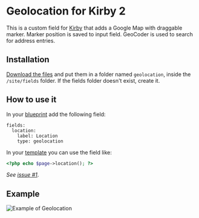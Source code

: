 # Geolocation for Kirby 2

This is a custom field for [Kirby](http://getkirby.com) that adds a Google Map with draggable marker.
Marker position is saved to input field.
GeoCoder is used to search for address entries.

## Installation

[Download the files](https://github.com/lekkerduidelijk/kirby-geolocation-field/archive/master.zip) and put them in a folder named <code>geolocation</code>, inside the <code>/site/fields</code> folder. If the fields folder doesn't exist, create it.

## How to use it

In your [blueprint](http://getkirby.com/docs/panel/blueprints) add the following field:
```
fields:
  location:
    label: Location
    type: geolocation
```

In your [template](http://getkirby.com/docs/templates) you can use the field like:
```php
<?php echo $page->location(); ?>
```

_See [issue #1](https://github.com/lekkerduidelijk/kirby-geolocation-field/issues/1#issuecomment-64706089)_.

## Example
![Example of Geolocation](https://raw.githubusercontent.com/lekkerduidelijk/kirby-geolocation-field/master/geolocation-field.gif)
